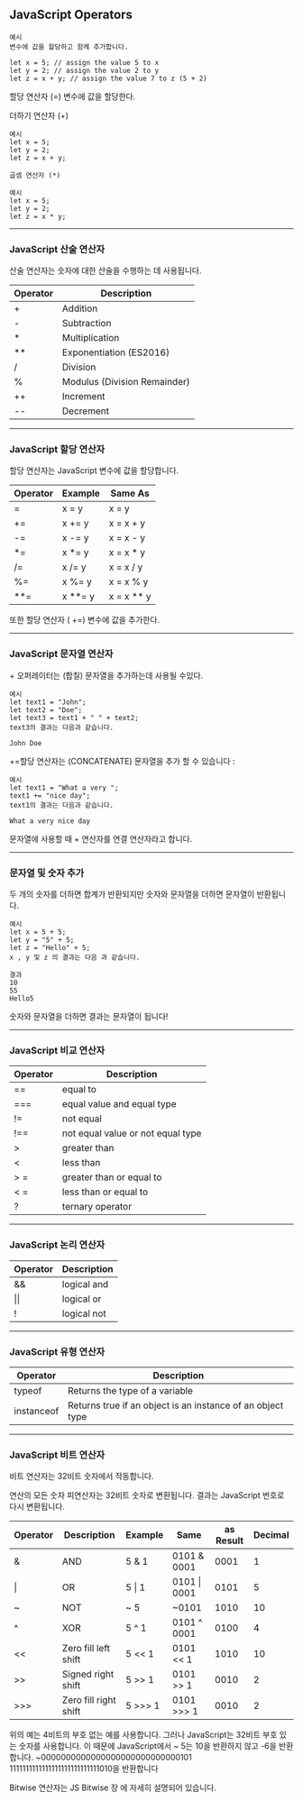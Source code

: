 ## JavaScript Operators

    예시
    변수에 값을 할당하고 함께 추가합니다.

    let x = 5; // assign the value 5 to x
    let y = 2; // assign the value 2 to y
    let z = x + y; // assign the value 7 to z (5 + 2)

할당 연산자 (=) 변수에 값을 할당한다.

더하기 연산자 (+)

    예시
    let x = 5;
    let y = 2;
    let z = x + y;

    곱셈 연산자 (*)

    예시
    let x = 5;
    let y = 2;
    let z = x * y;

---

### JavaScript 산술 연산자

산술 연산자는 숫자에 대한 산술을 수행하는 데 사용됩니다.

| Operator | Description                  |
| -------- | ---------------------------- |
| +        | Addition                     |
| -        | Subtraction                  |
| \*       | Multiplication               |
| \*\*     | Exponentiation (ES2016)      |
| /        | Division                     |
| %        | Modulus (Division Remainder) |
| ++       | Increment                    |
| --       | Decrement                    |

---

### JavaScript 할당 연산자

할당 연산자는 JavaScript 변수에 값을 할당합니다.

| Operator | Example   | Same As      |
| -------- | --------- | ------------ |
| =        | x = y     | x = y        |
| +=       | x += y    | x = x + y    |
| -=       | x -= y    | x = x - y    |
| \*=      | x \*= y   | x = x \* y   |
| /=       | x /= y    | x = x / y    |
| %=       | x %= y    | x = x % y    |
| \*\*=    | x \*\*= y | x = x \*\* y |

또한 할당 연산자 ( +=) 변수에 값을 추가한다.

---

### JavaScript 문자열 연산자

\+ 오퍼레이터는 (합칠) 문자열을 추가하는데 사용될 수있다.

    예시
    let text1 = "John";
    let text2 = "Doe";
    let text3 = text1 + " " + text2;
    text3의 결과는 다음과 같습니다.

    John Doe

+=할당 연산자는 (CONCATENATE) 문자열을 추가 할 수 있습니다 :

    예시
    let text1 = "What a very ";
    text1 += "nice day";
    text1의 결과는 다음과 같습니다.

    What a very nice day

문자열에 사용할 때 + 연산자를 연결 연산자라고 합니다.

---

### 문자열 및 숫자 추가

두 개의 숫자를 더하면 합계가 반환되지만 숫자와 문자열을 더하면 문자열이 반환됩니다.

    예시
    let x = 5 + 5;
    let y = "5" + 5;
    let z = "Hello" + 5;
    x , y 및 z 의 결과는 다음 과 같습니다.

    결과
    10
    55
    Hello5

숫자와 문자열을 더하면 결과는 문자열이 됩니다!

---

### JavaScript 비교 연산자

| Operator | Description                       |
| -------- | --------------------------------- |
| ==       | equal to                          |
| ===      | equal value and equal type        |
| !=       | not equal                         |
| !==      | not equal value or not equal type |
| >        | greater than                      |
| <        | less than                         |
| > =      | greater than or equal to          |
| < =      | less than or equal to             |
| ?        | ternary operator                  |

---

### JavaScript 논리 연산자

| Operator | Description |
| -------- | ----------- |
| &&       | logical and |
| \|\|     | logical or  |
| !        | logical not |

---

### JavaScript 유형 연산자

| Operator   | Description                                                |
| ---------- | ---------------------------------------------------------- |
| typeof     | Returns the type of a variable                             |
| instanceof | Returns true if an object is an instance of an object type |

---

### JavaScript 비트 연산자

비트 연산자는 32비트 숫자에서 작동합니다.

연산의 모든 숫자 피연산자는 32비트 숫자로 변환됩니다. 결과는 JavaScript 번호로 다시 변환됩니다.

| Operator | Description           | Example | Same         | as Result | Decimal |
| -------- | --------------------- | ------- | ------------ | --------- | ------- |
| &        | AND                   | 5 & 1   | 0101 & 0001  | 0001      | 1       |
| \|       | OR                    | 5 \| 1  | 0101 \| 0001 | 0101      | 5       |
| ~        | NOT                   | ~ 5     | ~0101        | 1010      | 10      |
| ^        | XOR                   | 5 ^ 1   | 0101 ^ 0001  | 0100      | 4       |
| <<       | Zero fill left shift  | 5 << 1  | 0101 << 1    | 1010      | 10      |
| >>       | Signed right shift    | 5 >> 1  | 0101 >> 1    | 0010      | 2       |
| >>>      | Zero fill right shift | 5 >>> 1 | 0101 >>> 1   | 0010      | 2       |

위의 예는 4비트의 부호 없는 예를 사용합니다. 그러나 JavaScript는 32비트 부호 있는 숫자를 사용합니다.
이 때문에 JavaScript에서 ~ 5는 10을 반환하지 않고 -6을 반환합니다.
~0000000000000000000000000000101 1111111111111111111111111111010을 반환합니다

Bitwise 연산자는 JS Bitwise 장 에 자세히 설명되어 있습니다.
